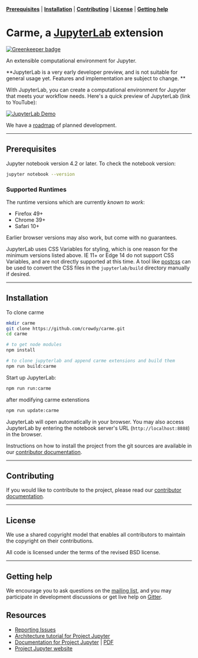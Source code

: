 **[Prerequisites](#prerequisites)** |
**[Installation](#installation)** |
**[Contributing](#contributing)** |
**[License](#license)** |
**[Getting help](#getting-help)**


# Carme, a [JupyterLab](http://jupyterlab.github.io/jupyterlab/) extension

[![Greenkeeper badge](https://badges.greenkeeper.io/jupyterlab/jupyterlab.svg)](https://greenkeeper.io/)
<!--
[![Build Status](https://travis-ci.org/jupyterlab/jupyterlab.svg?branch=master)](https://travis-ci.org/jupyterlab/jupyterlab)
[![Binder](http://mybinder.org/badge.svg)](http://mybinder.org/repo/jupyterlab/jupyterlab/lab)
[![Documentation Status](https://readthedocs.org/projects/jupyterlab-tutorial/badge/?version=latest)](https://jupyterlab-tutorial.readthedocs.io/en/latest/?badge=latest)
[![Google Group](https://img.shields.io/badge/-Google%20Group-lightgrey.svg)](https://groups.google.com/forum/#!forum/jupyter)
-->

An extensible computational environment for Jupyter.

**JupyterLab is a very early developer preview, and is not suitable for
general usage yet. Features and implementation are subject to change. **

With JupyterLab, you can create a computational environment for Jupyter that
meets your workflow needs. Here's a quick preview of JupyterLab (link to 
YouTube):

[![JupyterLab Demo](https://img.youtube.com/vi/sf8PuLcijuA/0.jpg)](https://www.youtube.com/watch?v=sf8PuLcijuA)

We have a [roadmap](https://github.com/jupyter/roadmap/blob/master/jupyterlab.md) of planned development.

----

## Prerequisites

Jupyter notebook version 4.2 or later. To check the notebook version:

```bash
jupyter notebook --version
```

### Supported Runtimes

The runtime versions which are currently *known to work*:

- Firefox 49+
- Chrome 39+
- Safari 10+

Earlier browser versions may also work, but come with no guarantees.

JupyterLab uses CSS Variables for styling, which is one reason for the
minimum versions listed above.  IE 11+ or Edge 14 do not support
CSS Variables, and are not directly supported at this time.
A tool like [postcss](http://postcss.org/) can be used to convert the CSS files in the
`jupyterlab/build` directory manually if desired.

----

## Installation

To clone carme

```bash
mkdir carme
git clone https://github.com/crowdy/carme.git
cd carme
```

```bash
# to get node modules
npm install

# to clone jupyterlab and append carme extensions and build them
npm run build:carme
```

Start up JupyterLab:

```bash
npm run run:carme
```

after modifying carme extenstions
```bash
npm run update:carme
```


JupyterLab will open automatically in your browser. You may also access
JupyterLab by entering the notebook server's URL (`http://localhost:8888`) in
the browser.

Instructions on how to install the project from the git sources are available in our [contributor documentation](CONTRIBUTING.md).

----

## Contributing

If you would like to contribute to the project, please read our [contributor documentation](CONTRIBUTING.md).

----

## License
We use a shared copyright model that enables all contributors to maintain the
copyright on their contributions.

All code is licensed under the terms of the revised BSD license.

----

## Getting help
We encourage you to ask questions on the [mailing list](https://groups.google.com/forum/#!forum/jupyter),
and you may participate in development discussions or get live help on [Gitter](https://gitter.im/jupyterlab/jupyterlab).


## Resources

- [Reporting Issues](https://github.com/crowdy/carme/issues)
- [Architecture tutorial for Project Jupyter](https://jupyterlab-tutorial.readthedocs.io/en/latest/index.html)
- [Documentation for Project Jupyter](https://jupyter.readthedocs.io/en/latest/index.html) | [PDF](https://media.readthedocs.org/pdf/jupyter/latest/jupyter.pdf)
- [Project Jupyter website](https://jupyter.org)
